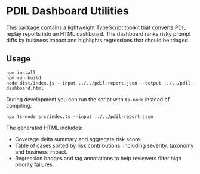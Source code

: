 # PDIL Dashboard Utilities

This package contains a lightweight TypeScript toolkit that converts PDIL replay
reports into an HTML dashboard. The dashboard ranks risky prompt diffs by
business impact and highlights regressions that should be triaged.

## Usage

```
npm install
npm run build
node dist/index.js --input ../../pdil-report.json --output ../../pdil-dashboard.html
```

During development you can run the script with `ts-node` instead of compiling:

```
npx ts-node src/index.ts --input ../../pdil-report.json
```

The generated HTML includes:

- Coverage delta summary and aggregate risk score.
- Table of cases sorted by risk contributions, including severity, taxonomy and
  business impact.
- Regression badges and tag annotations to help reviewers filter high priority
  failures.

